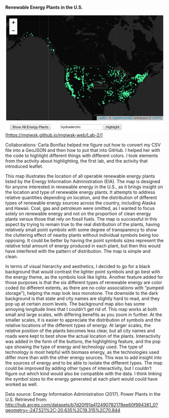 <b> Renewable Energy Plants in the U.S. </b>

![alt text](https://github.com/mgiwsk/mgiwsk-web/blob/master/Lab-2/finalSS.PNG "Hydroelectric Plants")
[https://mgiwsk.github.io/mgiwsk-web/Lab-2/]

Collaborations: Carla Bonifaz helped me figure out how to convert my CSV file into a GeoJSON and then how to put that into GitHub. I helped her with the code to highlight different things with different colors. I took elements from the activity about highlighting, the first lab, and the activity that introduced leaflet. 

This map illustrates the location of all operable renewable energy plants listed by the Energy Information Administration (EIA). The map is designed for anyone interested in renewable energy in the U.S., as it brings insight on the location and type of renewable energy plants. It attempts to address relative quantities depending on location, and the distribution of different types of renewable energy sources across the country, including Alaska and Hawaii. Coal, gas and petroleum were omitted, as I wanted to focus solely on renewable energy and not on the proportion of clean energy plants versus those that rely on fossil fuels. The map is successful in this aspect by trying to remain true to the real distribution of the plants, having relatively small point symbols with some degree of transparency to show the cluttering effect of nearby plants without individual symbols being too opposing. It could be better by having the point symbols sizes represent the relative total amount of energy produced in each plant, but then this would have interfered with the pattern of distribution. The map is simple and clean. 

In terms of visual hierarchy and aesthetics, I decided to go for a black background that would contrast the lighter point symbols and go best with the energy theme, as the symbols look like lights. Another feature added for those purposes is that the six different types of renewable energy are color coded (to different extents, as there are no color associations with “pumped storage”), helping the map look less monotone. The downside to the dark background is that state and city names are slightly hard to read, and they pop up at certain zoom levels. The background map also has some annoying longitude lines that I couldn't get rid of. This map works at both small and large scales, with differing benefits as you zoom in further. At the smaller scales, it is easier to appreciate the distribution of symbols and the relative locations of the different types of energy. At larger scales, the relative position of the plants becomes less clear, but all city names and roads were kept to best show the actual location of the plants. Interactivity was added in the form of the buttons, the highlighting feature, and the pop ups showing the type of energy and technology used. The type of technology is most helpful with biomass energy, as the technologies used differ more than with the other energy sources. This was to add insight into the sources of energy and to be able to isolate the different types. 
The map could be improved by adding other types of interactivity, but I couldn’t figure out which kind would also be compatible with the data. I think linking the symbol sizes to the energy generated at each plant would could have worked as well. 

Data source: 
Energy Information Administration (2017). Power Plants in the U.S. Retrieved from: http://hub.arcgis.com/datasets/b7d20f91a412490782178ee60f994361_0?geometry=-247.521%2C-20.635%2C19.315%2C70.844 


